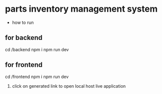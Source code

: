 # parts inventory management system

- how to run

## for backend
cd /backend
npm i
npm run dev

## for frontend
cd /frontend
npm i
npm run dev

1. click on generated link to open local host live application
